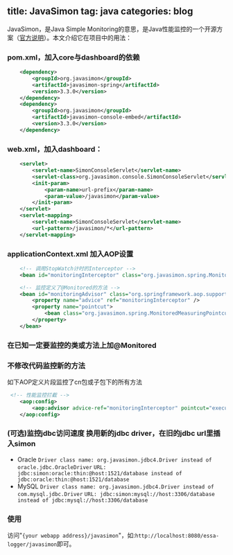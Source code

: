 title: JavaSimon
tag: java
categories: blog
---

JavaSimon，是Java Simple Monitoring的意思，是Java性能监控的一个开源方案（[官方说明](https://code.google.com/p/javasimon/wiki/JavaEE)）。本文介绍它在项目中的用法：

<!-- more -->

### pom.xml，加入core与dashboard的依赖
``` xml
    <dependency>
        <groupId>org.javasimon</groupId>
        <artifactId>javasimon-spring</artifactId>
        <version>3.3.0</version>
    </dependency>
    <dependency>
        <groupId>org.javasimon</groupId>
        <artifactId>javasimon-console-embed</artifactId>
        <version>3.3.0</version>
    </dependency>
```

### web.xml，加入dashboard：
 
``` xml
    <servlet>
        <servlet-name>SimonConsoleServlet</servlet-name>
        <servlet-class>org.javasimon.console.SimonConsoleServlet</servlet-class>
        <init-param>
            <param-name>url-prefix</param-name>
            <param-value>/javasimon</param-value>
        </init-param>
    </servlet>
    <servlet-mapping>
        <servlet-name>SimonConsoleServlet</servlet-name>
        <url-pattern>/javasimon/*</url-pattern>
    </servlet-mapping>
```
 
### applicationContext.xml 加入AOP设置
``` xml
    <!-- 调用StopWatch计时的Interceptor -->
    <bean id="monitoringInterceptor" class="org.javasimon.spring.MonitoringInterceptor" />

    <!-- 监控定义了@Monitored的方法 -->
    <bean id="monitoringAdvisor" class="org.springframework.aop.support.DefaultPointcutAdvisor">
        <property name="advice" ref="monitoringInterceptor" />
        <property name="pointcut">
            <bean class="org.javasimon.spring.MonitoredMeasuringPointcut" />
        </property>
    </bean>
```

### 在已知一定要监控的类或方法上加@Monitored
 
### 不修改代码监控新的方法
如下AOP定义片段监控了cn包或子包下的所有方法
``` xml
 <!-- 性能监控拦截 -->
	<aop:config>
		<aop:advisor advice-ref="monitoringInterceptor" pointcut="execution(* cn..*.*(..))" />
	</aop:config>
```
 
### (可选)监控jdbc访问速度 换用新的jdbc driver，在旧的jdbc url里插入simon
- Oracle
`Driver class name: org.javasimon.jdbc4.Driver instead of oracle.jdbc.OracleDriver`
`URL: jdbc:simon:oracle:thin:@host:1521/database instead of jdbc:oracle:thin:@host:1521/database`
- MySQL
`Driver class name: org.javasimon.jdbc4.Driver instead of com.mysql.jdbc.Driver`
`URL: jdbc:simon:mysql://host:3306/database instead of jdbc:mysql://host:3306/database`

### 使用
 访问"`{your webapp address}/javasimon`"，如:`http://localhost:8080/essa-logger/javasimon`即可。